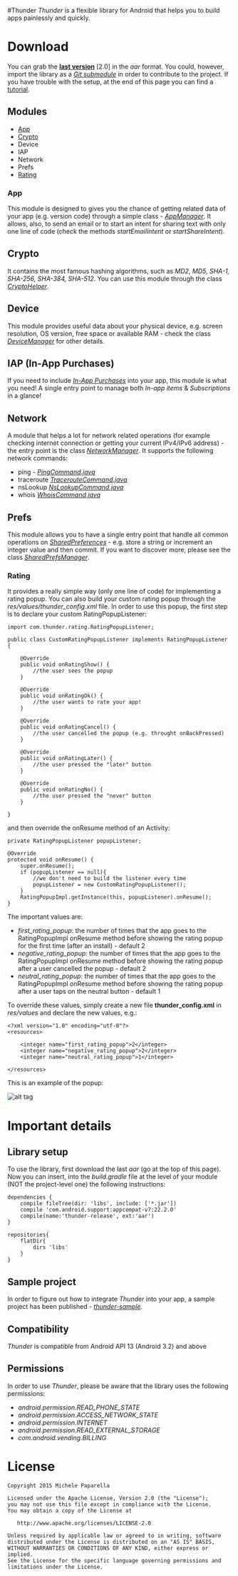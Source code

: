 #Thunder
*Thunder* is a flexible library for Android that helps you to build apps painlessly and quickly.

# Download
You can grab the [**last version**](thunder/build/outputs/aar/thunder-release.aar) [2.0] in the *aar* format. You could, however, import the library as a [*Git submodule*](https://git-scm.com/book/en/v2/Git-Tools-Submodules) in order to contribute to the project. If you have trouble with the setup, at the end of this page you can find a [tutorial](readme.md#App).

## Modules
- [App](#App)
- [Crypto](#crypto)
- Device
- IAP
- Network
- Prefs
- [Rating](#Rating)

### App
This module is designed to gives you the chance of getting related data of your app (e.g. version code) through a simple class - [*AppManager*](thunder/src/main/java/com/thunder/app/AppManager.java). It allows, also, to send an email or to start an intent for sharing text with only one line of code (check the methods *startEmailIntent* or *startShareIntent*).

Crypto
--------------
It contains the most famous hashing algorithms, such as *MD2, MD5, SHA-1, SHA-256, SHA-384, SHA-512*. You can use this module through the class [*CryptoHelper*](thunder/src/main/java/com/thunder/crypto/CryptoHelper.java).

Device
--------------
This module provides useful data about your physical device, e.g. screen resolution, OS version, free space or available RAM - check the class [*DeviceManager*](thunder/src/main/java/com/thunder/device/DeviceManager.java) for other details.

IAP (In-App Purchases)
--------------
If you need to include [*In-App Purchases*](http://developer.android.com/google/play/billing/billing_overview.html) into your app, this module is what you need! A single entry point to manage both *In-app items* & *Subscriptions* in a glance!

Network
--------------
A module that helps a lot for network related operations (for example checking internet connection or getting your current IPv4/IPv6 address) - the entry point is the class [*NetworkManager*](thunder/src/main/java/com/thunder/network/NetworkManager.java). It supports the following network commands:

- ping - [*PingCommand.java*](thunder/src/main/java/com/thunder/network/PingCommand.java)
- traceroute [*TracerouteCommand.java*](thunder/src/main/java/com/thunder/network/TracerouteCommand.java)
- nsLookup [*NsLookupCommand.java*](thunder/src/main/java/com/thunder/network/NsLookupCommand.java)
- whois [*WhoisCommand.java*](thunder/src/main/java/com/thunder/network/WhoisCommand.java)

Prefs
--------------
This module allows you to have a single entry point that handle all common operations on [*SharedPreferences*](http://developer.android.com/reference/android/content/SharedPreferences.html) - e.g. store a string or increment an integer value and then commit. If you want to discover more, please see the class [*SharedPrefsManager*](thunder/src/main/java/com/thunder/prefs/SharedPrefsManager.java).

### Rating
It provides a really simple way (only one line of code) for implementing a rating popup. You can also build your custom rating popup through the *res/values/thunder_config.xml* file. In order to use this popup, the first step is to declare your custom RatingPopupListener:

	import com.thunder.rating.RatingPopupListener;

	public class CustomRatingPopupListener implements RatingPopupListener {

  	  	@Override
  	  	public void onRatingShow() {
  	  	    //the user sees the popup
  	  	}

    	@Override
   		public void onRatingOk() {
       		//the user wants to rate your app!
    	}

    	@Override
    	public void onRatingCancel() {
        	//the user cancelled the popup (e.g. throught onBackPressed)
   		}

    	@Override
    	public void onRatingLater() {
        	//the user pressed the "later" button
    	}

    	@Override
    	public void onRatingNo() {
        	//the user pressed the "never" button
    	}

	}

and then override the onResume method of an Activity:

	private RatingPopupListener popupListener;

	@Override
    protected void onResume() {
        super.onResume();
        if (popupListener == null){
        	//we don't need to build the listener every time
       		popupListener = new CustomRatingPopupListener();
        }
        RatingPopupImpl.getInstance(this, popupListener).onResume();
    }

The important values are:

- *first_rating_popup*: the number of times that the app goes to the RatingPopupImpl onResume method before showing the rating popup for the first time (after an install) - default 2 
- *negative_rating_popup*: the number of times that the app goes to the RatingPopupImpl onResume method before showing the rating popup after a user cancelled the popup - default 2
- *neutral_rating_popup*: the number of times that the app goes to the RatingPopupImpl onResume method before showing the rating popup after a user taps on the neutral button - default 1

To override these values, simply create a new file **thunder_config.xml** in *res/values* and declare the new values, e.g.:

	<?xml version="1.0" encoding="utf-8"?>
	<resources>

    	<integer name="first_rating_popup">2</integer>
    	<integer name="negative_rating_popup">2</integer>
   		<integer name="neutral_rating_popup">1</integer>

	</resources>

This is an example of the popup:

![alt tag](doc/rating_popup.png)

Important details
========

Library setup
---------------
To use the library, first download the last *aar* (go at the top of this page). Now you can insert, into the *build.gradle* file at the level of your module (NOT the project-level one) the following instructions:

	dependencies {
    	compile fileTree(dir: 'libs', include: ['*.jar'])
    	compile 'com.android.support:appcompat-v7:22.2.0'
    	compile(name:'thunder-release', ext:'aar')
	}
	
	repositories{
    	flatDir{
       		dirs 'libs'
    	}
	}
	


Sample project
---------------
In order to figure out how to integrate *Thunder* into your app, a sample project has been published - [*thunder-sample*](thunder-sample).

Compatibility
---------------
*Thunder* is compatible from Android API 13 (Android 3.2) and above

Permissions
---------------
In order to use *Thunder*, please be aware that the library uses the following permissions:

- *android.permission.READ_PHONE_STATE*
- *android.permission.ACCESS_NETWORK_STATE*
- *android.permission.INTERNET*
- *android.permission.READ_EXTERNAL_STORAGE*
- *com.android.vending.BILLING*

License
==============
	Copyright 2015 Michele Paparella

	Licensed under the Apache License, Version 2.0 (the "License");
	you may not use this file except in compliance with the License.
	You may obtain a copy of the License at

	   http://www.apache.org/licenses/LICENSE-2.0

	Unless required by applicable law or agreed to in writing, software
	distributed under the License is distributed on an "AS IS" BASIS,
	WITHOUT WARRANTIES OR CONDITIONS OF ANY KIND, either express or implied.
	See the License for the specific language governing permissions and
	limitations under the License.
